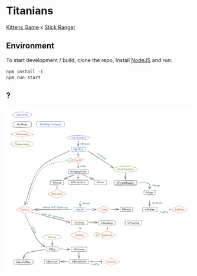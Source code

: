 # Titanians

[Kittens Game](https://kittensgame.com/web/) x [Stick Ranger](https://dan-ball.jp/en/javagame/ranger/)

## Environment
To start development / build, clone the repo, Install [NodeJS](https://nodejs.org/en/) and run:
```
npm install -i
npm run start
```

## ?
![roadmap](roadmap.png)
